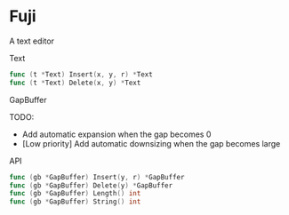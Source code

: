 # Fuji

A text editor

Text

```go
func (t *Text) Insert(x, y, r) *Text
func (t *Text) Delete(x, y) *Text
```

GapBuffer

TODO:
- Add automatic expansion when the gap becomes 0
- [Low priority] Add automatic downsizing when the gap becomes large

API

```go
func (gb *GapBuffer) Insert(y, r) *GapBuffer
func (gb *GapBuffer) Delete(y) *GapBuffer
func (gb *GapBuffer) Length() int
func (gb *GapBuffer) String() int
```
